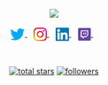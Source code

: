 <!-- Typing SVG generated from - https://github.com/DenverCoder1/readme-typing-svg | https://readme-typing-svg.herokuapp.com/demo/ -->
<p align="center">
  <a href="https://github.com/DenverCoder1/readme-typing-svg"><img src="https://readme-typing-svg.herokuapp.com/?lines=Hello%20World!;I'm%20Dilum%20De%20Silva;Mobile%20Developer;Tech%20Speaker;Community%20Lead;Open-Source%20Enthusiast;Lecturer&font=Fira%20Code&center=true&width=440&height=45&color=4493f8&vCenter=true&size=30"></a>
</p>

<!-- Social icons section -->
<p align="center">
<a href="https://twitter.com/dilum_de" target="_blank">
  <img align="center" alt="Dilum De Siva | Twitter" width="26px" src="https://github.com/dilumdesilva/dilumdesilva/blob/main/src/twitter.svg" />
</a> &nbsp;&nbsp;
<a href="https://www.instagram.com/dilum1995/" target="_blank">
  <img align="center" alt="Dilum De Silva | Instagram" width="24px" src="https://github.com/dilumdesilva/dilumdesilva/blob/main/src/instagram.svg" />
</a> &nbsp;&nbsp;
<a href="https://www.linkedin.com/in/dilumdesilva/" target="_blank">
  <img align="center" alt="Dilum De Siva | Linkedin" width="24px" src="https://github.com/dilumdesilva/dilumdesilva/blob/main/src/linkedin.svg" />
</a> &nbsp;&nbsp;
<a href="https://www.twitch.tv/collections/5UJVqDIBtRYiqw" target="_blank">
  <img align="center" alt="Dilum De Siva | Twitch" width="24px" src="https://github.com/dilumdesilva/dilumdesilva/blob/main/src/twitch.webp" />
</a> &nbsp;&nbsp;
<p>
  
<br/>

<!-- Social badges section -->
<!-- Badges with custom icons - https://github.com/DenverCoder1/custom-icon-badges -->
<!-- View counter - https://github.com/DenverCoder1/Simple-View-Counter -->
<!-- Star counter - https://github.com/idealclover/GitHub-Star-Counter -->
<p align="center"> 
  <a href="https://github.com/dilumdesilva?tab=repositories&sort=stargazers">
    <img alt="total stars" title="Total stars on GitHub" src="https://custom-icon-badges.herokuapp.com/github/stars/dilumdesilva?color=55960c&style=for-the-badge&labelColor=488207&logo=star"/></a>
  <a href="https://github.com/dilumdesilva?tab=followers">
    <img alt="followers" title="Follow me on Github" src="https://custom-icon-badges.herokuapp.com/github/followers/dilumdesilva?color=236ad3&labelColor=1155ba&style=for-the-badge&logo=person-add&label=Follow&logoColor=white"/></a>
</p>
  
<!-- Charts section -->
<!--
<p align="center">
<img src="https://activity-graph.herokuapp.com/graph?username=dilumdesilva&theme=dracula&bg_color=00000000&color=878787&line=4c8ed9&point=00000000&area=true&hide_border=true"><br><br>
  <img width="370px" src="https://github-readme-stats.vercel.app/api?username=dilumdesilva&custom_title=Dilum+De+Silva's+Github+Stats&show_icons=true&hide_border=true&count_private=true&bg_color=00000000&title_color=58a6fe&text_color=878787&icon_color=58a6fe&cache_seconds=1800" />
  <img width="370px" src="https://github-readme-streak-stats.herokuapp.com/?user=dilumdesilva&background=00000000&hide_border=true&stroke=878787&ring=4c8ed9&fire=4c8ed9&currStreakNum=878787&sideNums=878787&currStreakLabel=878787&sideLabels=878787&dates=878787" />
</p>
-->
